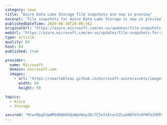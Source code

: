 ```yaml
---
category: news
title: "Azure Data Lake Storage file snapshots are now in preview"
excerpt: "File snapshots for Azure Data Lake Storage is now in preview. Use file snapshots to take an unlimited number of snapshots of your files so that you can have a copy of that file at a point in time. "
publishedDateTime: 2020-06-30T20:00:36Z
originalUrl: "https://azure.microsoft.com/en-us/updates/file-snapshots-for-azure-data-lake-storage-now-in-public-preview/"
webUrl: "https://azure.microsoft.com/en-us/updates/file-snapshots-for-azure-data-lake-storage-now-in-public-preview/"
type: article
quality: 84
heat: 84
published: true

provider:
  name: Microsoft
  domain: microsoft.com
  images:
    - url: "https://smartableai.github.io/microsoft-azure/assets/images/organizations/microsoft.com-50x50.jpg"
      width: 50
      height: 50

topics:
  - Azure
  - Storage

secured: "M/w+MpgD3pWM9dAQHdUQaWpVNnp3Dc7C5xSt6+xnXZsykNDfd3sKFNFbJhRPoVEJGw9je9sZ9yJhSX31Ypa2fvl/pOqX+vrdKCFbemjoQV4EJG3JSdhRYhmbXnX8GlR8bGq1cY01UUV0J5f1e4Oi7cEMrl+bPCTqQlLvFrZxcFUxwbU2yQIJrrgfa9eDFWzazCIYLIxSjBYoiEv+i9sWsNm4Z7w91dNEmYDaLFkGXCQ4bu6BG4+eTV08JP+oL0IrLf+vvo+z8Nsz56jDsoYN8OMUAuPVcy++PZMf84UBzDqyRL8VxS+Gqq6wKTbee76vIrk8MltWKMkstacQmxkym+/wyUjY8ArWudXTCVZqy0m5cWVCzmwHPQpGrXAwcjes;sUddiBcXzbY7s6G2uSq5uQ=="
---
```


